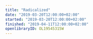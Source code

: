 ```yaml
---
title: "Radicalized"
date: "2019-03-20T12:00:00+02:00"
started: "2019-03-20T12:00:00+02:00"
finished: "2019-04-11T12:00:00+02:00"
openlibraryID: OL19545315W
---
```


